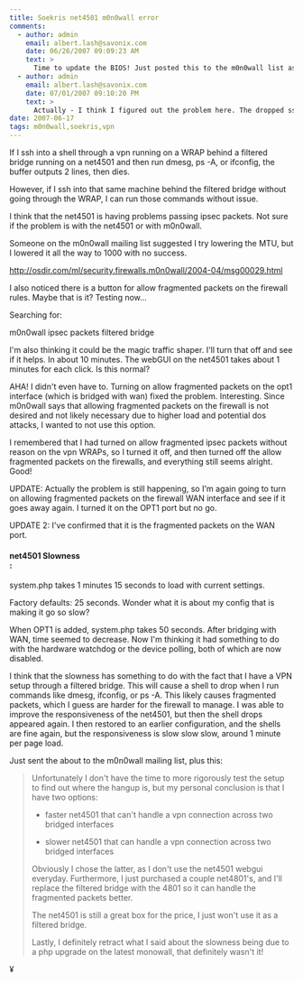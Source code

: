 ```yaml
---
title: Soekris net4501 m0n0wall error
comments:
  - author: admin
    email: albert.lash@savonix.com
    date: 06/26/2007 09:09:23 AM
    text: >
      Time to update the BIOS! Just posted this to the m0n0wall list as a follow-up to my many rants about the net4501 + m0n0:<br/><br/><blockquote>I knew I wasn't crazy! Soren introduced a bug into the bios of the most recent net4501 batch circa June 07, and has released an updated bios.<br/><br/>More info on this thread:<br/><br/><a href="http://readlist.com/lists/lists.soekris.com/soekris-tech/0/2128.html" rel="nofollow">http://readlist.com/lists/lists.soekris.com/soekris-tech/0/2128.html</a><br/><br/>I've updated one of my net4501's and plan to do the other today. Haven't done any real testing yet, but will post details when possible.</blockquote>
  - author: admin
    email: albert.lash@savonix.com
    date: 07/01/2007 09:10:20 PM
    text: >
      Actually - I think I figured out the problem here. The dropped ssh connections were caused by "enable filtered bridge" in the advanced menu. I thought I had to have this enabled to accomplish the bridge mode, but I don't - the filtering is only necessary if you plan to have firewall rules on the bridge, and I don't.
date: 2007-06-17
tags: m0n0wall,soekris,vpn
---
```


If I ssh into a shell through a vpn running on a WRAP behind a filtered bridge running on a net4501 and then run dmesg, ps -A, or ifconfig, the buffer outputs 2 lines, then dies.

However, if I ssh into that same machine behind the filtered bridge without going through the WRAP, I can run those commands without issue.

I think that the net4501 is having problems passing ipsec packets. Not sure if the problem is with the net4501 or with m0n0wall.

Someone on the m0n0wall mailing list suggested I try lowering the MTU, but I lowered it all the way to 1000 with no success.

<a href="http://osdir.com/ml/security.firewalls.m0n0wall/2004-04/msg00029.html">http://osdir.com/ml/security.firewalls.m0n0wall/2004-04/msg00029.html</a>

I also noticed there is a button for allow fragmented packets on the firewall rules. Maybe that is it? Testing now...

Searching for:

m0n0wall ipsec packets filtered bridge

I'm also thinking it could be the magic traffic shaper. I'll turn that off and see if it helps. In about 10 minutes. The webGUI on the net4501 takes about 1 minutes for each click. Is this normal?

AHA! I didn't even have to. Turning on allow fragmented packets on the opt1 interface (which is bridged with wan) fixed the problem. Interesting. Since m0n0wall says that allowing fragmented packets on the firewall is not desired and not likely necessary due to higher load and potential dos attacks, I wanted to not use this option.

I remembered that I had turned on allow fragmented ipsec packets without reason on the vpn WRAPs, so I turned it off, and then turned off the allow fragmented packets on the firewalls, and everything still seems alright. Good!

UPDATE: Actually the problem is still happening, so I'm again going to turn on allowing fragmented packets on the firewall WAN interface and see if it goes away again. I turned it on the OPT1 port but no go.

UPDATE 2: I've confirmed that it is the fragmented packets on the WAN port.

#### <div id="net501-slowness"><strong>net4501 Slowness</strong></div>:

system.php takes 1 minutes 15 seconds to load with current settings.

Factory defaults: 25 seconds. Wonder what it is about my config that is making it go so slow?

When OPT1 is added, system.php takes 50 seconds. After bridging with WAN, time seemed to decrease. Now I'm thinking it had something to do with the hardware watchdog or the device polling, both of which are now disabled.

I think that the slowness has something to do with the fact that I have a VPN setup through a filtered bridge. This will cause a shell to drop when I run commands like dmesg, ifconfig, or ps -A. This likely causes fragmented packets, which I guess are harder for the firewall to manage. I was able to improve the responsiveness of the net4501, but then the shell drops appeared again. I then restored to an earlier configuration,  and the shells are fine again, but the responsiveness is slow slow slow, around 1 minute per page load.

Just sent the about to the m0n0wall mailing list, plus this:

<blockquote>Unfortunately I don't have the time to more rigorously test the setup to find out where the hangup is, but my personal conclusion is that I have two options:

* faster net4501 that can't handle a vpn connection across two bridged interfaces

* slower net4501 that can handle a vpn connection across two bridged interfaces

Obviously I chose the latter, as I don't use the net4501 webgui everyday. Furthermore, I just purchased a couple net4801's, and I'll replace the filtered bridge with the 4801 so it can handle the fragmented packets better.

The net4501 is still a great box for the price, I just won't use it as a filtered bridge.

Lastly, I definitely retract what I said about the slowness being due to a php upgrade on the latest monowall, that definitely wasn't it!</blockquote>

¥

